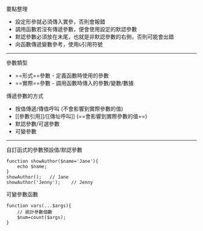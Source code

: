 要點整理
- 設定形參就必須傳入實參，否則會報錯
- 調用函數若沒有傳遞參數，便會使用設定的默認參數
- 默認參數必須放在未尾，也就是非默認參數的右側，否則可能會出錯
- 向函數傳遞變數參考，使用`&`引用符號

---

參數類型
* ==形式==參數 - 定義函數時使用的參數
* ==實際==參數 - 調用函數時傳入的參數/變數/數據

傳遞參數的方式
- 按值傳遞/傳值呼叫 (不會影響到實際參數的值)
- [[參數引用]]/[[傳址呼叫]] (==會影響到實際參數的值==)
- 默認參數/可選參數
- 可變參數

---

自訂函式的參數預設值/默認參數
```
function showAuthor($name='Jane'){
	echo $name;
}
showAuthor();	// Jane
showAuthor('Jenny');	// Jenny
```

可變參數函數
```
function vars(...$args){
	// 統計參數個數
	$num=count($args);
}
```